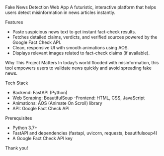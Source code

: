 Fake News Detection Web App
A futuristic, interactive platform that helps users detect misinformation in news articles instantly.

Features
- Paste suspicious news text to get instant fact-check results.
- Fetches detailed claims, verdicts, and verified sources powered by the Google Fact Check API.
- Clean, responsive UI with smooth animations using AOS.
- Displays relevant images related to fact-check claims (if available).

Why This Project Matters
In today’s world flooded with misinformation, this tool empowers users to validate news quickly and avoid spreading fake news.

Tech Stack
- Backend: FastAPI (Python)
- Web Scraping: BeautifulSoup
 -Frontend: HTML, CSS, JavaScript
- Animations: AOS (Animate On Scroll) library
- API: Google Fact Check API

Prerequisites
- Python 3.7+
- FastAPI and dependencies (fastapi, uvicorn, requests, beautifulsoup4)
- A Google Fact Check API key

Thank you!
